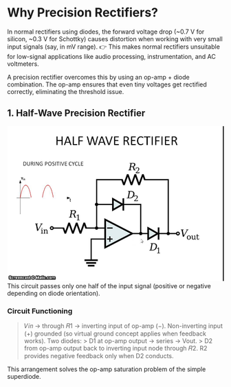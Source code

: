 # Why Precision Rectifiers?

In normal rectifiers using diodes, the forward voltage drop (~0.7 V for silicon, ~0.3 V for Schottky) causes distortion when working with very small input signals (say, in mV range).
👉 This makes normal rectifiers unsuitable for low-signal applications like audio processing, instrumentation, and AC voltmeters.

A precision rectifier overcomes this by using an op-amp + diode combination. The op-amp ensures that even tiny voltages get rectified correctly, eliminating the threshold issue.

## 1. Half-Wave Precision Rectifier
![alt text](https://github.com/AyushD15/Precision-Rectifier/blob/main/Precision-Half-Wave-Rectifier.jpg)
This circuit passes only one half of the input signal (positive or negative depending on diode orientation).

### Circuit Functioning
> 𝑉𝑖𝑛 → through 𝑅1 → inverting input of op-amp (−).
> Non-inverting input (+) grounded (so virtual ground concept applies when feedback works).
> Two diodes:
    > D1 at op-amp output → series → Vout.
    > D2 from op-amp output back to inverting input node through 𝑅2.
> R2 provides negative feedback only when D2 conducts.

This arrangement solves the op-amp saturation problem of the simple superdiode.
